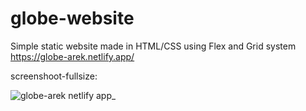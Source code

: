 # globe-website
Simple static website made in HTML/CSS using Flex and Grid system
https://globe-arek.netlify.app/

screenshoot-fullsize:

![globe-arek netlify app_](https://user-images.githubusercontent.com/90817546/172677099-5eb68f98-3fcf-4788-a3f1-a376b07d7d77.png)
